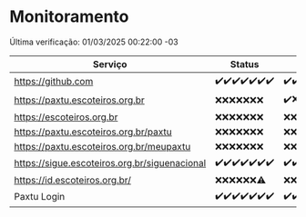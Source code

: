 # Monitoramento

Última verificação: 01/03/2025 00:22:00 -03

|Serviço|Status|Últimas 24h|
|---|---|---|
|https://github.com|<span title="2025-02-22: OK=23">✔️</span><span title="2025-02-23: OK=23">✔️</span><span title="2025-02-24: OK=23">✔️</span><span title="2025-02-25: OK=23">✔️</span><span title="2025-02-26: OK=23">✔️</span><span title="2025-02-27: OK=23">✔️</span><span title="2025-02-28: OK=3">✔️</span>|<span title="28/02/2025 01:11:00 -03 : 200">✔️</span><span title="28/02/2025 02:09:00 -03 : 200">✔️</span><span title="28/02/2025 03:12:00 -03 : 200">✔️</span><span title="28/02/2025 04:09:00 -03 : 200">✔️</span><span title="28/02/2025 05:11:00 -03 : 200">✔️</span><span title="28/02/2025 06:09:00 -03 : 200">✔️</span><span title="28/02/2025 07:09:00 -03 : 200">✔️</span><span title="28/02/2025 08:07:00 -03 : 200">✔️</span><span title="28/02/2025 09:15:00 -03 : 200">✔️</span><span title="28/02/2025 10:16:00 -03 : 200">✔️</span><span title="28/02/2025 11:08:00 -03 : 200">✔️</span><span title="28/02/2025 12:08:00 -03 : 200">✔️</span><span title="28/02/2025 13:10:00 -03 : 200">✔️</span><span title="28/02/2025 14:07:00 -03 : 200">✔️</span><span title="28/02/2025 15:11:00 -03 : 200">✔️</span><span title="28/02/2025 16:07:00 -03 : 200">✔️</span><span title="28/02/2025 17:09:00 -03 : 200">✔️</span><span title="28/02/2025 18:07:00 -03 : 200">✔️</span><span title="28/02/2025 19:07:00 -03 : 200">✔️</span><span title="28/02/2025 20:08:00 -03 : 200">✔️</span><span title="28/02/2025 21:45:00 -03 : 200">✔️</span><span title="28/02/2025 23:18:00 -03 : 200">✔️</span><span title="01/03/2025 00:22:00 -03 : 200">✔️</span>|
|https://paxtu.escoteiros.org.br|<span title="2025-02-22: Falhas=23">❌</span><span title="2025-02-23: Falhas=23">❌</span><span title="2025-02-24: Falhas=23">❌</span><span title="2025-02-25: Falhas=23">❌</span><span title="2025-02-26: Falhas=23">❌</span><span title="2025-02-27: Falhas=23">❌</span><span title="2025-02-28: Falhas=3">❌</span>|<span title="28/02/2025 01:11:00 -03 : 200">✔️</span><span title="28/02/2025 02:09:00 -03 : 403">❌</span><span title="28/02/2025 03:12:00 -03 : 403">❌</span><span title="28/02/2025 04:09:00 -03 : 403">❌</span><span title="28/02/2025 05:11:00 -03 : 403">❌</span><span title="28/02/2025 06:09:00 -03 : 403">❌</span><span title="28/02/2025 07:09:00 -03 : 200">✔️</span><span title="28/02/2025 08:07:00 -03 : 403">❌</span><span title="28/02/2025 09:15:00 -03 : 403">❌</span><span title="28/02/2025 10:16:00 -03 : 403">❌</span><span title="28/02/2025 11:08:00 -03 : 200">✔️</span><span title="28/02/2025 12:08:00 -03 : 403">❌</span><span title="28/02/2025 13:10:00 -03 : 403">❌</span><span title="28/02/2025 14:07:00 -03 : 403">❌</span><span title="28/02/2025 15:11:00 -03 : 403">❌</span><span title="28/02/2025 16:07:00 -03 : 403">❌</span><span title="28/02/2025 17:09:00 -03 : 403">❌</span><span title="28/02/2025 18:07:00 -03 : 200">✔️</span><span title="28/02/2025 19:07:00 -03 : 403">❌</span><span title="28/02/2025 20:08:00 -03 : 403">❌</span><span title="28/02/2025 21:45:00 -03 : 403">❌</span><span title="28/02/2025 23:18:00 -03 : 403">❌</span><span title="01/03/2025 00:22:00 -03 : 403">❌</span>|
|https://escoteiros.org.br|<span title="2025-02-22: Falhas=23">❌</span><span title="2025-02-23: Falhas=23">❌</span><span title="2025-02-24: Falhas=23">❌</span><span title="2025-02-25: Falhas=23">❌</span><span title="2025-02-26: Falhas=23">❌</span><span title="2025-02-27: Falhas=23">❌</span><span title="2025-02-28: Falhas=3">❌</span>|<span title="28/02/2025 01:11:00 -03 : 403">❌</span><span title="28/02/2025 02:09:00 -03 : 403">❌</span><span title="28/02/2025 03:12:00 -03 : 403">❌</span><span title="28/02/2025 04:09:00 -03 : 403">❌</span><span title="28/02/2025 05:11:00 -03 : 403">❌</span><span title="28/02/2025 06:09:00 -03 : 403">❌</span><span title="28/02/2025 07:09:00 -03 : 403">❌</span><span title="28/02/2025 08:07:00 -03 : 403">❌</span><span title="28/02/2025 09:15:00 -03 : 403">❌</span><span title="28/02/2025 10:16:00 -03 : 403">❌</span><span title="28/02/2025 11:08:00 -03 : 403">❌</span><span title="28/02/2025 12:08:00 -03 : 403">❌</span><span title="28/02/2025 13:10:00 -03 : 403">❌</span><span title="28/02/2025 14:07:00 -03 : 403">❌</span><span title="28/02/2025 15:11:00 -03 : 403">❌</span><span title="28/02/2025 16:07:00 -03 : 403">❌</span><span title="28/02/2025 17:09:00 -03 : 403">❌</span><span title="28/02/2025 18:07:00 -03 : 403">❌</span><span title="28/02/2025 19:07:00 -03 : 403">❌</span><span title="28/02/2025 20:08:00 -03 : 403">❌</span><span title="28/02/2025 21:45:00 -03 : 403">❌</span><span title="28/02/2025 23:18:00 -03 : 403">❌</span><span title="01/03/2025 00:22:00 -03 : 403">❌</span>|
|https://paxtu.escoteiros.org.br/paxtu|<span title="2025-02-22: Falhas=23">❌</span><span title="2025-02-23: Falhas=23">❌</span><span title="2025-02-24: Falhas=23">❌</span><span title="2025-02-25: Falhas=23">❌</span><span title="2025-02-26: Falhas=23">❌</span><span title="2025-02-27: Falhas=23">❌</span><span title="2025-02-28: Falhas=3">❌</span>|<span title="28/02/2025 01:11:00 -03 : 403">❌</span><span title="28/02/2025 02:09:00 -03 : 403">❌</span><span title="28/02/2025 03:12:00 -03 : 403">❌</span><span title="28/02/2025 04:09:00 -03 : 403">❌</span><span title="28/02/2025 05:11:00 -03 : 403">❌</span><span title="28/02/2025 06:09:00 -03 : 403">❌</span><span title="28/02/2025 07:09:00 -03 : 403">❌</span><span title="28/02/2025 08:07:00 -03 : 403">❌</span><span title="28/02/2025 09:15:00 -03 : 403">❌</span><span title="28/02/2025 10:16:00 -03 : 403">❌</span><span title="28/02/2025 11:08:00 -03 : 403">❌</span><span title="28/02/2025 12:08:00 -03 : 403">❌</span><span title="28/02/2025 13:10:00 -03 : 403">❌</span><span title="28/02/2025 14:07:00 -03 : 403">❌</span><span title="28/02/2025 15:11:00 -03 : 403">❌</span><span title="28/02/2025 16:07:00 -03 : 403">❌</span><span title="28/02/2025 17:09:00 -03 : 403">❌</span><span title="28/02/2025 18:07:00 -03 : 403">❌</span><span title="28/02/2025 19:07:00 -03 : 403">❌</span><span title="28/02/2025 20:08:00 -03 : 403">❌</span><span title="28/02/2025 21:45:00 -03 : 403">❌</span><span title="28/02/2025 23:18:00 -03 : 403">❌</span><span title="01/03/2025 00:22:00 -03 : 403">❌</span>|
|https://paxtu.escoteiros.org.br/meupaxtu|<span title="2025-02-22: Falhas=23">❌</span><span title="2025-02-23: Falhas=23">❌</span><span title="2025-02-24: Falhas=23">❌</span><span title="2025-02-25: Falhas=23">❌</span><span title="2025-02-26: Falhas=23">❌</span><span title="2025-02-27: Falhas=23">❌</span><span title="2025-02-28: Falhas=3">❌</span>|<span title="28/02/2025 01:11:00 -03 : 403">❌</span><span title="28/02/2025 02:09:00 -03 : 403">❌</span><span title="28/02/2025 03:12:00 -03 : 403">❌</span><span title="28/02/2025 04:09:00 -03 : 403">❌</span><span title="28/02/2025 05:11:00 -03 : 403">❌</span><span title="28/02/2025 06:09:00 -03 : 403">❌</span><span title="28/02/2025 07:09:00 -03 : 403">❌</span><span title="28/02/2025 08:07:00 -03 : 403">❌</span><span title="28/02/2025 09:15:00 -03 : 403">❌</span><span title="28/02/2025 10:16:00 -03 : 403">❌</span><span title="28/02/2025 11:08:00 -03 : 403">❌</span><span title="28/02/2025 12:08:00 -03 : 403">❌</span><span title="28/02/2025 13:10:00 -03 : 403">❌</span><span title="28/02/2025 14:07:00 -03 : 403">❌</span><span title="28/02/2025 15:11:00 -03 : 403">❌</span><span title="28/02/2025 16:07:00 -03 : 403">❌</span><span title="28/02/2025 17:09:00 -03 : 403">❌</span><span title="28/02/2025 18:07:00 -03 : 403">❌</span><span title="28/02/2025 19:07:00 -03 : 403">❌</span><span title="28/02/2025 20:08:00 -03 : 403">❌</span><span title="28/02/2025 21:45:00 -03 : 403">❌</span><span title="28/02/2025 23:18:00 -03 : 403">❌</span><span title="01/03/2025 00:22:00 -03 : 403">❌</span>|
|https://sigue.escoteiros.org.br/siguenacional|<span title="2025-02-22: OK=23">✔️</span><span title="2025-02-23: OK=23">✔️</span><span title="2025-02-24: OK=23">✔️</span><span title="2025-02-25: OK=23">✔️</span><span title="2025-02-26: OK=23">✔️</span><span title="2025-02-27: OK=23">✔️</span><span title="2025-02-28: OK=3">✔️</span>|<span title="28/02/2025 01:11:00 -03 : 200">✔️</span><span title="28/02/2025 02:09:00 -03 : 200">✔️</span><span title="28/02/2025 03:12:00 -03 : 200">✔️</span><span title="28/02/2025 04:09:00 -03 : 200">✔️</span><span title="28/02/2025 05:11:00 -03 : 200">✔️</span><span title="28/02/2025 06:09:00 -03 : 200">✔️</span><span title="28/02/2025 07:09:00 -03 : 200">✔️</span><span title="28/02/2025 08:07:00 -03 : 200">✔️</span><span title="28/02/2025 09:15:00 -03 : 200">✔️</span><span title="28/02/2025 10:16:00 -03 : 200">✔️</span><span title="28/02/2025 11:08:00 -03 : 200">✔️</span><span title="28/02/2025 12:08:00 -03 : 200">✔️</span><span title="28/02/2025 13:10:00 -03 : 200">✔️</span><span title="28/02/2025 14:07:00 -03 : 200">✔️</span><span title="28/02/2025 15:11:00 -03 : 200">✔️</span><span title="28/02/2025 16:07:00 -03 : 200">✔️</span><span title="28/02/2025 17:09:00 -03 : 200">✔️</span><span title="28/02/2025 18:07:00 -03 : 200">✔️</span><span title="28/02/2025 19:07:00 -03 : 200">✔️</span><span title="28/02/2025 20:08:00 -03 : 200">✔️</span><span title="28/02/2025 21:45:00 -03 : 200">✔️</span><span title="28/02/2025 23:18:00 -03 : 200">✔️</span><span title="01/03/2025 00:22:00 -03 : 200">✔️</span>|
|https://id.escoteiros.org.br/|<span title="2025-02-22: Falhas=23">❌</span><span title="2025-02-23: Falhas=23">❌</span><span title="2025-02-24: Falhas=23">❌</span><span title="2025-02-25: Falhas=23">❌</span><span title="2025-02-26: Falhas=23">❌</span><span title="2025-02-27: Falhas=23">❌</span><span title="2025-02-28: OK=1, Falhas=2">⚠️</span>|<span title="28/02/2025 01:11:00 -03 : 403">❌</span><span title="28/02/2025 02:09:00 -03 : 403">❌</span><span title="28/02/2025 03:12:00 -03 : 403">❌</span><span title="28/02/2025 04:09:00 -03 : 403">❌</span><span title="28/02/2025 05:11:00 -03 : 403">❌</span><span title="28/02/2025 06:09:00 -03 : 403">❌</span><span title="28/02/2025 07:09:00 -03 : 403">❌</span><span title="28/02/2025 08:07:00 -03 : 403">❌</span><span title="28/02/2025 09:15:00 -03 : 403">❌</span><span title="28/02/2025 10:16:00 -03 : 403">❌</span><span title="28/02/2025 11:08:00 -03 : 403">❌</span><span title="28/02/2025 12:08:00 -03 : 403">❌</span><span title="28/02/2025 13:10:00 -03 : 403">❌</span><span title="28/02/2025 14:07:00 -03 : 403">❌</span><span title="28/02/2025 15:11:00 -03 : 403">❌</span><span title="28/02/2025 16:07:00 -03 : 403">❌</span><span title="28/02/2025 17:09:00 -03 : 403">❌</span><span title="28/02/2025 18:07:00 -03 : 403">❌</span><span title="28/02/2025 19:07:00 -03 : 403">❌</span><span title="28/02/2025 20:08:00 -03 : 403">❌</span><span title="28/02/2025 21:45:00 -03 : 403">❌</span><span title="28/02/2025 23:18:00 -03 : 403">❌</span><span title="01/03/2025 00:22:00 -03 : 403">❌</span>|
|Paxtu Login|<span title="2025-02-22: OK=23">✔️</span><span title="2025-02-23: OK=23">✔️</span><span title="2025-02-24: OK=23">✔️</span><span title="2025-02-25: OK=23">✔️</span><span title="2025-02-26: OK=23">✔️</span><span title="2025-02-27: OK=23">✔️</span><span title="2025-02-28: OK=3">✔️</span>|<span title="28/02/2025 01:11:00 -03 : 200">✔️</span><span title="28/02/2025 02:09:00 -03 : 200">✔️</span><span title="28/02/2025 03:12:00 -03 : 200">✔️</span><span title="28/02/2025 04:09:00 -03 : 200">✔️</span><span title="28/02/2025 05:11:00 -03 : 200">✔️</span><span title="28/02/2025 06:09:00 -03 : 200">✔️</span><span title="28/02/2025 07:09:00 -03 : 200">✔️</span><span title="28/02/2025 08:07:00 -03 : 200">✔️</span><span title="28/02/2025 09:15:00 -03 : 200">✔️</span><span title="28/02/2025 10:16:00 -03 : 200">✔️</span><span title="28/02/2025 11:08:00 -03 : 200">✔️</span><span title="28/02/2025 12:08:00 -03 : 200">✔️</span><span title="28/02/2025 13:10:00 -03 : 200">✔️</span><span title="28/02/2025 14:07:00 -03 : 200">✔️</span><span title="28/02/2025 15:11:00 -03 : 200">✔️</span><span title="28/02/2025 16:07:00 -03 : 200">✔️</span><span title="28/02/2025 17:09:00 -03 : 200">✔️</span><span title="28/02/2025 18:07:00 -03 : 200">✔️</span><span title="28/02/2025 19:07:00 -03 : 200">✔️</span><span title="28/02/2025 20:08:00 -03 : 200">✔️</span><span title="28/02/2025 21:45:00 -03 : 200">✔️</span><span title="28/02/2025 23:18:00 -03 : 200">✔️</span><span title="01/03/2025 00:22:00 -03 : 200">✔️</span>|
